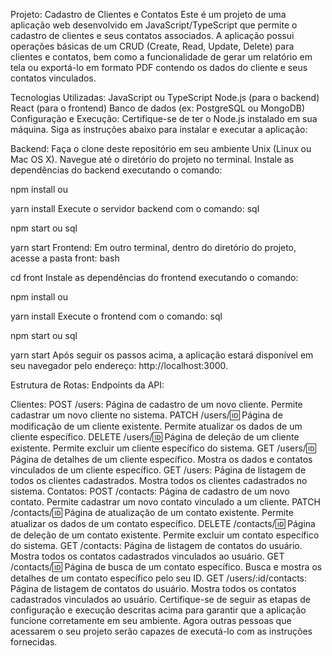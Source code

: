 Projeto: Cadastro de Clientes e Contatos
Este é um projeto de uma aplicação web desenvolvido em JavaScript/TypeScript que permite o cadastro de clientes e seus contatos associados. A aplicação possui operações básicas de um CRUD (Create, Read, Update, Delete) para clientes e contatos, bem como a funcionalidade de gerar um relatório em tela ou exportá-lo em formato PDF contendo os dados do cliente e seus contatos vinculados.

Tecnologias Utilizadas:
JavaScript ou TypeScript
Node.js (para o backend)
React (para o frontend)
Banco de dados (ex: PostgreSQL ou MongoDB)
Configuração e Execução:
Certifique-se de ter o Node.js instalado em sua máquina. Siga as instruções abaixo para instalar e executar a aplicação:

Backend:
Faça o clone deste repositório em seu ambiente Unix (Linux ou Mac OS X).
Navegue até o diretório do projeto no terminal.
Instale as dependências do backend executando o comando:

npm install
ou

yarn install
Execute o servidor backend com o comando:
sql

npm start
ou
sql

yarn start
Frontend:
Em outro terminal, dentro do diretório do projeto, acesse a pasta front:
bash

cd front
Instale as dependências do frontend executando o comando:

npm install
ou

yarn install
Execute o frontend com o comando:
sql

npm start
ou
sql

yarn start
Após seguir os passos acima, a aplicação estará disponível em seu navegador pelo endereço: http://localhost:3000.

Estrutura de Rotas:
Endpoints da API:

Clientes:
POST /users: Página de cadastro de um novo cliente. Permite cadastrar um novo cliente no sistema.
PATCH /users/:id: Página de modificação de um cliente existente. Permite atualizar os dados de um cliente específico.
DELETE /users/:id: Página de deleção de um cliente existente. Permite excluir um cliente específico do sistema.
GET /users/:id: Página de detalhes de um cliente específico. Mostra os dados e contatos vinculados de um cliente específico.
GET /users: Página de listagem de todos os clientes cadastrados. Mostra todos os clientes cadastrados no sistema.
Contatos:
POST /contacts: Página de cadastro de um novo contato. Permite cadastrar um novo contato vinculado a um cliente.
PATCH /contacts/:id: Página de atualização de um contato existente. Permite atualizar os dados de um contato específico.
DELETE /contacts/:id: Página de deleção de um contato existente. Permite excluir um contato específico do sistema.
GET /contacts: Página de listagem de contatos do usuário. Mostra todos os contatos cadastrados vinculados ao usuário.
GET /contacts/:id: Página de busca de um contato específico. Busca e mostra os detalhes de um contato específico pelo seu ID.
GET /users/:id/contacts: Página de listagem de contatos do usuário. Mostra todos os contatos cadastrados vinculados ao usuário.
Certifique-se de seguir as etapas de configuração e execução descritas acima para garantir que a aplicação funcione corretamente em seu ambiente. Agora outras pessoas que acessarem o seu projeto serão capazes de executá-lo com as instruções fornecidas.
